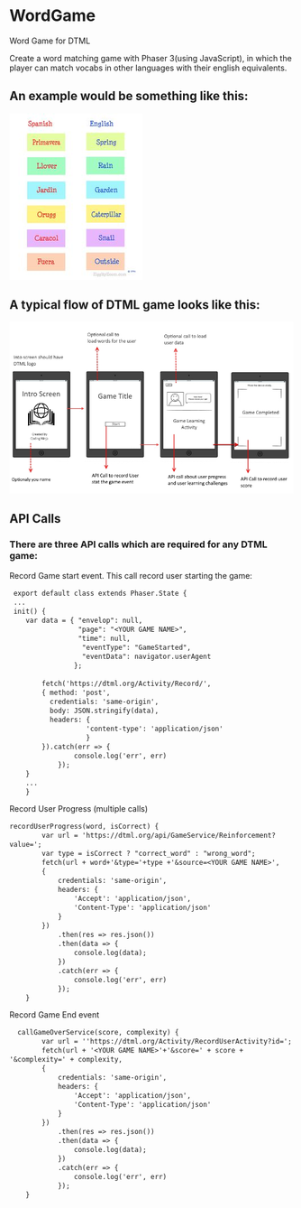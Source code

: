# WordGame

Word Game for DTML

Create a word matching game with Phaser 3(using JavaScript), in which the player can match vocabs in other languages with their english equivalents.

 ## An example would be something like this:

![alt text](https://github.com/jackzhang12/WordGame/blob/master/WordMatchingGame.jpg)

 ## A typical flow of DTML game looks like this:
![alt text](https://github.com/jackzhang12/WordGame/blob/master/GameFlow.jpg)

## API Calls

### There are three API calls which are required for any DTML game:

Record Game start event.  This call record user starting the game:

```
 export default class extends Phaser.State {
 ...
 init() {
	var data = { "envelop": null, 
	             "page": "<YOUR GAME NAME>", 
	             "time": null, 
	              "eventType": "GameStarted", 
	              "eventData": navigator.userAgent 
	            };
	
        fetch('https://dtml.org/Activity/Record/', 
		{ method: 'post',
		  credentials: 'same-origin', 
		  body: JSON.stringify(data),
		  headers: {
      			   'content-type': 'application/json'
    			   }
		}).catch(err => {
                console.log('err', err)
            });
    }
    ...
    }
```
Record User Progress (multiple calls)
```
recordUserProgress(word, isCorrect) {
        var url = 'https://dtml.org/api/GameService/Reinforcement?value=';
        var type = isCorrect ? "correct_word" : "wrong_word";
        fetch(url + word+'&type='+type +'&source=<YOUR GAME NAME>', 
        {
			credentials: 'same-origin', 
            headers: {
                'Accept': 'application/json',
                'Content-Type': 'application/json'
            }
        })
            .then(res => res.json())
            .then(data => {
                console.log(data);
            })
            .catch(err => {
                console.log('err', err)
            });
    }
 ```
Record Game End event
```
  callGameOverService(score, complexity) {
        var url = ''https://dtml.org/Activity/RecordUserActivity?id=';
        fetch(url + '<YOUR GAME NAME>'+'&score=' + score + '&complexity=' + complexity, 
        {
			credentials: 'same-origin', 
            headers: {
                'Accept': 'application/json',
                'Content-Type': 'application/json'
            }
        })
            .then(res => res.json())
            .then(data => {
                console.log(data);
            })
            .catch(err => {
                console.log('err', err)
            });
    }
```
